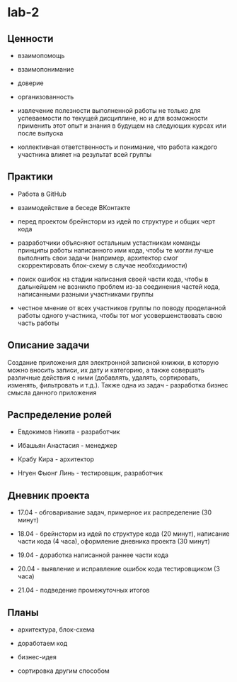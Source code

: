 # lab-2

## Ценности

- взаимопомощь

- взаимопонимание

- доверие

- организованность

- извлечение полезности выполненной работы не только для успеваемости по текущей дисциплине, но и для возможности применить этот опыт и знания в будущем на следующих курсах или после выпуска

- коллективная ответственность и понимание, что работа каждого участника влияет на результат всей группы

## Практики

- Работа в GitHub

- взаимодействие в беседе ВКонтакте

- перед проектом брейнсторм из идей по структуре и общих черт кода

- разработчики объясняют остальным устастникам команды принципы работы написанного ими кода, чтобы те могли лучше выполнить свои задачи (например, архитектор смог скорректировать блок-схему в случае необходимости)

- поиск ошибок на стадии написания своей части кода, чтобы в дальнейшем не возникло проблем из-за соединения частей кода, написанными разными участниками группы

- честное мнение от всех участников группы по поводу проделанной работы одного участника, чтобы тот мог усовершенствовать свою часть работы

## Описание задачи

Создание приложения для электронной записной книжки, в которую можно вносить записи, их дату и категорию, а также совершать различные действия с ними (добавлять, удалять, сортировать, изменять, фильтровать и т.д.). Также одна из задач - разработка бизнес смысла данного приложения

## Распределение ролей

- Евдокимов Никита - разработчик

- Ибашьян Анастасия - менеджер

- Крабу Кира - архитектор

- Нгуен Фыонг Линь - тестировщик, разработчик

## Дневник проекта

- 17.04 - обговаривание задач, примерное их распределение (30 минут)

- 18.04 - брейнсторм из идей по структуре кода (20 минут), написание части кода (4 часа), оформление дневника проекта (30 минут)

- 19.04 - доработка написанной раннее части кода

- 20.04 - выявление и исправление ошибок кода тестировщиком (3 часа)

- 21.04 - подведение промежуточных итогов

## Планы

- архитектура, блок-схема

- доработаем код

- бизнес-идея

- сортировка другим способом
